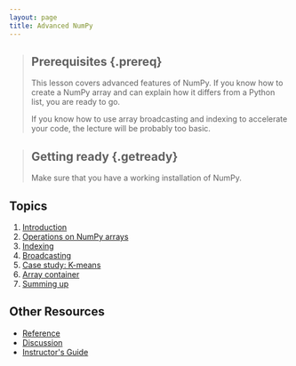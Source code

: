 ```yaml
---
layout: page
title: Advanced NumPy
---
```


> ## Prerequisites {.prereq}
>
> This lesson covers advanced features of NumPy. If you know how to create a NumPy array and can explain
> how it differs from a Python list, you are ready to go.
>
> If you know how to use array broadcasting and indexing to accelerate your code, the lecture will be
> probably too basic.

> ## Getting ready {.getready}
>
> Make sure that you have a working installation of NumPy.


## Topics

1.  [Introduction](00-intro.html)
2.  [Operations on NumPy arrays](01-operations.html)
3.  [Indexing](02-indexing.html)
4.  [Broadcasting](03-broadcasting.html)
5.  [Case study: K-means](04-kmeans.html)
6.  [Array container](05-container.html)
7.  [Summing up](06-summing-up.html)

## Other Resources

*   [Reference](reference.html)
*   [Discussion](discussion.html)
*   [Instructor's Guide](instructors.html)
